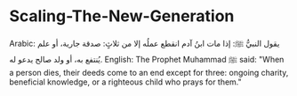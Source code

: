# Scaling-The-New-Generation
Arabic:  يقول النبيُّ ﷺ: إذا مات ابنُ آدم انقطع عملُه إلا من ثلاثٍ: صدقة جارية، أو علم يُنتفع به، أو ولد صالح يدعو له.  English:  The Prophet Muhammad ﷺ said: "When a person dies, their deeds come to an end except for three: ongoing charity, beneficial knowledge, or a righteous child who prays for them."
